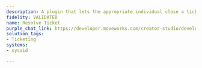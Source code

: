 ```yaml
---
description: A plugin that lets the appropriate individual close a ticket.
fidelity: VALIDATED
name: Resolve Ticket
purple_chat_link: https://developer.moveworks.com/creator-studio/developer-tools/purple-chat/?conversation=%7B%22startTimestamp%22%3A%2211%3A43+AM%22%2C%22messages%22%3A%5B%7B%22role%22%3A%22user%22%2C%22parts%22%3A%5B%7B%22richText%22%3A%22I+want+to+close+the+ticket+about+the+server+upgrade.%22%7D%5D%7D%2C%7B%22role%22%3A%22assistant%22%2C%22parts%22%3A%5B%7B%22reasoningSteps%22%3A%5B%7B%22richText%22%3A%22%3Cp%3E%3Cem%3EWorking+on%3A+%5C%22Close+ticket+about+server+upgrade%5C%22%26nbsp%3B%3C%2Fem%3E%3C%2Fp%3E%22%2C%22status%22%3A%22success%22%7D%2C%7B%22richText%22%3A%22%3Cp%3E%3Cem%3EPreparing+to+%3C%2Fem%3E%3Cstrong%3Eresolve+ticket%3C%2Fstrong%3E%3Cem%3E+%5C%22server+upgrade%5C%22%26nbsp%3B%3C%2Fem%3E%3C%2Fp%3E%22%2C%22status%22%3A%22success%22%7D%2C%7B%22richText%22%3A%22%3Cp%3E%3Cem%3EPreparing+to+%3C%2Fem%3E%3Cstrong%3Eresolve+ticket%3C%2Fstrong%3E%3Cem%3E+%5C%22IT-60106%5C%22%26nbsp%3B%3C%2Fem%3E%3C%2Fp%3E%22%2C%22status%22%3A%22success%22%7D%2C%7B%22richText%22%3A%22%3Cp%3E%3Cem%3ESummarizing+based+on+%3C%2Fem%3E%3Cstrong%3E1%3C%2Fstrong%3E%3Cem%3E+top+resource%3C%2Fem%3E%3C%2Fp%3E%22%2C%22status%22%3A%22success%22%7D%5D%7D%5D%7D%2C%7B%22role%22%3A%22assistant%22%2C%22parts%22%3A%5B%7B%22richText%22%3A%22%3Cp%3EI+found+a+ticket+that+matches+your+request+to+close%3A%3Cbr%3E%5Cn-+%3Cstrong%3ETicket+ID%3C%2Fstrong%3E%3A+IT-60106%3Cbr%3E%5Cn-+%3Cstrong%3EDescription%3C%2Fstrong%3E%3A+Update+the+serve%27s+memory.%3C%2Fp%3E%5Cn%3Cp%3E%3Cbr%3E%3C%2Fp%3E%5Cn%3Cp%3E%3Cstrong%3EPlease+confirm+if+you+would+like+to+proceed+with+closing+this+ticket.%3C%2Fstrong%3E%3C%2Fp%3E%22%7D%2C%7B%22richText%22%3A%22%3Cp%3E%3Cstrong%3EConfirm%3C%2Fstrong%3E+to+proceed+with+%3Cstrong%3Eclosing+Ticket+ID+IT-60106%3C%2Fstrong%3E.%3Cbr%3E%5Cn%3C%2Fp%3E%22%7D%2C%7B%22buttons%22%3A%5B%7B%22buttonText%22%3A%22Yes%22%7D%2C%7B%22buttonText%22%3A%22Cancel%22%7D%5D%7D%5D%7D%2C%7B%22role%22%3A%22user%22%2C%22parts%22%3A%5B%7B%22richText%22%3A%22%3Cp%3EYes%21+I%27ll+close%3C%2Fp%3E%22%7D%5D%7D%2C%7B%22role%22%3A%22assistant%22%2C%22parts%22%3A%5B%7B%22reasoningSteps%22%3A%5B%7B%22richText%22%3A%22%3Cp%3EResolving+%3Cstrong%3EIT-60106%3C%2Fstrong%3E%3Ca+href%3D%5C%22google.com%5C%22%3E%3Cstrong%3E+%3C%2Fstrong%3E%3C%2Fa%3E...%3C%2Fp%3E%22%2C%22status%22%3A%22success%22%7D%5D%7D%2C%7B%22richText%22%3A%22%3Cp%3EThe+ticket%3Cstrong%3EIT-60106%E2%81%BD%C2%B9%3C%2Fstrong%3E+has+been+successfully+resolved%21%3C%2Fp%3E%5Cn%3Cp%3E%3Cbr%3E%5CnIf+you+need+any+further+assistance+or+have+other+tickets+to+manage%2C+just+let+me+know%21%3C%2Fp%3E%22%7D%2C%7B%22citations%22%3A%5B%7B%22connectorName%22%3A%22servicenow%22%2C%22citationTitle%22%3A%22IT-60106%22%7D%5D%7D%5D%7D%5D%7D
solution_tags:
- Ticketing
systems:
- sysaid

---
```

